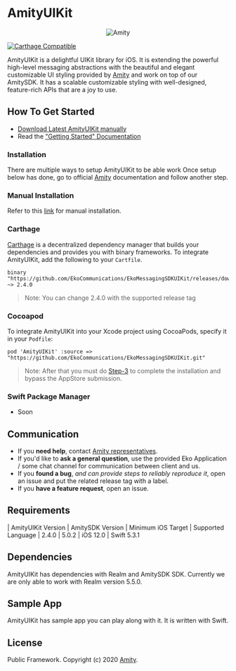 # AmityUIKit

<p align="center" >
  <img src="https://global-uploads.webflow.com/5eddccffdb3c6a27f79757c1/604f017e59681e734c3bd995_nav-logo.png" alt="Amity" title="AmityUIKit">
</p>

[![Carthage Compatible](https://img.shields.io/badge/Carthage-compatible-4BC51D.svg?style=flat)](https://github.com/Carthage/Carthage)

AmityUIKit is a delightful UIKit library for iOS. It is extending the powerful high-level messaging abstractions with the beautiful and elegant customizable UI styling provided by [Amity](https://www.amity.co) and work on top of our AmitySDK. It has a scalable customizable styling with well-designed, feature-rich APIs that are a joy to use.

## How To Get Started

- [Download Latest AmityUIKit manually](https://docs.amity.co/uikit/ios/changelog)
- Read the ["Getting Started" Documentation](https://docs.amity.co/uikit/ios/getting-started)

### Installation

There are multiple ways to setup AmityUIKit to be able work
Once setup below has done, go to official [Amity](https://docs.amity.co/uikit/ios/getting-started) documentation and follow another step.

### Manual Installation

Refer to this [link](https://docs.amity.co/uikit/ios/getting-started) for manual installation.

### Carthage

[Carthage](https://github.com/Carthage/Carthage) is a decentralized dependency manager that builds your dependencies and provides you with binary frameworks. To integrate AmityUIKit, add the following to your `Cartfile`.

```
binary "https://github.com/EkoCommunications/EkoMessagingSDKUIKit/releases/download/2.4.0/AmityUIKit.json" ~> 2.4.0
```

> Note: You can change 2.4.0 with the supported release tag

### Cocoapod

To integrate AmityUIKit into your Xcode project using CocoaPods, specify it in your `Podfile`:

```
pod 'AmityUIKit' :source => "https://github.com/EkoCommunications/EkoMessagingSDKUIKit.git"
```

> Note: After that you must do [Step-3](https://docs.amity.co/uikit/ios/getting-started) to complete the installation and bypass the AppStore submission.

### Swift Package Manager

- Soon

## Communication

- If you **need help**, contact [Amity representatives](https://www.amity.co).
- If you'd like to **ask a general question**, use the provided Eko Application / some chat channel for communication between client and us.
- If you **found a bug**, _and can provide steps to reliably reproduce it_, open an issue and put the related release tag with a label.
- If you **have a feature request**, open an issue.

## Requirements

| AmityUIKit Version | AmitySDK Version | Minimum iOS Target | Supported Language
| 2.4.0 | 5.0.2 | iOS 12.0 | Swift 5.3.1

## Dependencies

AmityUIKit has dependencies with Realm and AmitySDK SDK. Currently we are only able to work with Realm version 5.5.0.

## Sample App

AmityUIKit has sample app you can play along with it. It is written with Swift.

## License

Public Framework. Copyright (c) 2020 [Amity](https://www.amity.co).
